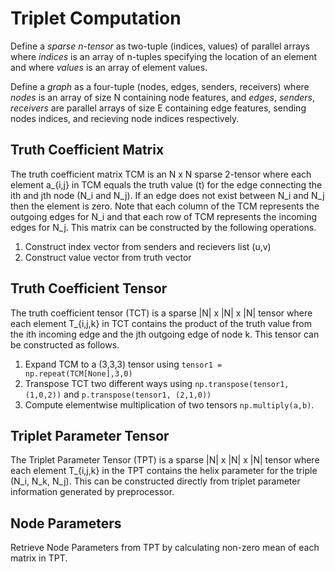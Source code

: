 # Triplet Computation
Define a *sparse n-tensor* as two-tuple (indices, values) of parallel arrays where *indices* is an array of n-tuples specifying the location of an element and where *values* is an array of element values.

Define a *graph* as a four-tuple (nodes, edges, senders, receivers) where *nodes* is an array of size N containing node features, and *edges*, *senders*, *receivers* are parallel arrays of size E containing edge features, sending nodes indices, and recieving node indices respectively.

## Truth Coefficient Matrix
The truth coefficient matrix TCM is an N x N sparse 2-tensor where each element a_{i,j} in TCM equals the truth value (t) for the edge connecting the ith and jth node (N_i and N_j). If an edge does not exist between N_i and N_j then the element is zero. Note that each column of the TCM represents the outgoing edges for N_i and that each row of TCM represents the incoming edges for N_j. This matrix can be constructed by the following operations.

1. Construct index vector from senders and recievers list (u,v)
2. Construct value vector from truth vector

## Truth Coefficient Tensor
The truth coefficient tensor (TCT) is a sparse |N| x |N| x |N| tensor where each element T_{i,j,k} in TCT contains the product of the truth value from the ith incoming edge and the jth outgoing edge of node k. This tensor can be constructed as follows.

1. Expand TCM to a (3,3,3) tensor using `tensor1 = np.repeat(TCM[None],3,0)`
2. Transpose TCT two different ways using `np.transpose(tensor1, (1,0,2))` and `p.transpose(tensor1, (2,1,0))`
3. Compute elementwise multiplication of two tensors `np.multiply(a,b)`.

## Triplet Parameter Tensor
The Triplet Parameter Tensor (TPT) is a sparse |N| x |N| x |N| tensor where each element T_{i,j,k} in the TPT contains the helix parameter for the triple (N_i, N_k, N_j). This can be constructed directly from triplet parameter information generated by preprocessor. 

## Node Parameters
Retrieve Node Parameters from TPT by calculating non-zero mean of each matrix in TPT.




